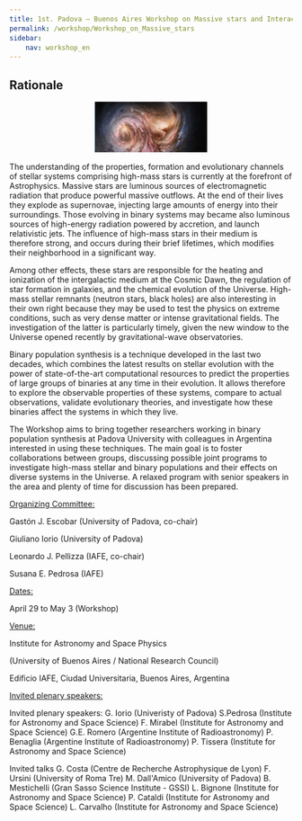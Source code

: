 ```yaml
---
title: 1st. Padova – Buenos Aires Workshop on Massive stars and Interacting Binaries
permalink: /workshop/Workshop_on_Massive_stars
sidebar:
    nav: workshop_en
---
```


## Rationale
<p align="center">
<img src="/assets/images/Galaxy_SMM_J2135-0102.jpg"  width="200" height="90">
</p>


The understanding of the properties, formation and evolutionary channels of stellar systems comprising high-mass stars is currently at the forefront of Astrophysics. Massive stars are luminous sources of electromagnetic radiation that produce powerful massive outflows. At the end of their lives they explode as supernovae, injecting large amounts of energy into their surroundings. Those evolving in binary systems may became also luminous sources of high-energy radiation powered by accretion, and launch relativistic jets. The influence of high-mass stars in their medium is therefore strong, and occurs during their brief lifetimes, which modifies their neighborhood in a significant way.


Among other effects, these stars are responsible for the heating and ionization of the intergalactic medium at the Cosmic Dawn, the regulation of star formation in galaxies, and the chemical evolution of the Universe. High-mass stellar remnants (neutron stars, black holes) are also interesting in their own right because they may be used to test the physics on extreme conditions, such as very dense matter or intense gravitational fields. The investigation of the latter is particularly timely, given the new window to the Universe opened recently by gravitational-wave observatories.


Binary population synthesis is a technique developed in the last two decades, which combines the latest results on stellar evolution with the power of state-of-the-art computational resources to predict the properties of large groups of binaries at any time in their evolution. It allows therefore to explore the observable properties of these systems, compare to actual observations, validate evolutionary theories, and investigate how these binaries affect the systems in which they live.


The Workshop aims to bring together researchers working in binary population synthesis at Padova University with colleagues in Argentina interested in using these techniques. The main goal is to foster collaborations between groups, discussing possible joint programs to investigate high-mass stellar and binary populations and their effects on diverse systems in the Universe. A relaxed program with senior speakers in the area and plenty of time for discussion has been prepared.

<ins>Organizing Committee:</ins>


Gastón J. Escobar (University of Padova, co-chair)

Giuliano Iorio (University of Padova)

Leonardo J. Pellizza (IAFE, co-chair)

Susana E. Pedrosa (IAFE)


<ins>Dates:</ins>


April 29 to May 3 (Workshop)


<ins>Venue:</ins>


Institute for Astronomy and Space Physics

(University of Buenos Aires / National Research Council)

Edificio IAFE, Ciudad Universitaria, Buenos Aires, Argentina


<ins>Invited plenary speakers:</ins>

Invited plenary speakers:
G. Iorio (Univeristy of Padova)
S.Pedrosa (Institute for Astronomy and Space Science)
F. Mirabel (Institute for Astronomy and Space Science)
G.E. Romero (Argentine Institute of Radioastronomy)
P. Benaglia (Argentine Institute of Radioastronomy)
P. Tissera (Institute for Astronomy and Space Science)

Invited talks
G. Costa (Centre de Recherche Astrophysique de Lyon)
F. Ursini (University of Roma Tre)
M. Dall'Amico (University of Padova)
B. Mestichelli (Gran Sasso Science Institute - GSSI)
L. Bignone (Institute for Astronomy and Space Science)
P. Cataldi (Institute for Astronomy and Space Science)
L. Carvalho (Institute for Astronomy and Space Science)